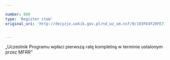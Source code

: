 ```yaml
---

number: 860
type: 'Register item'
original_uri: 'http://decyzje.uokik.gov.pl/nd_wz_um.nsf/0/103FE4F20FE7186AC12572DD00329708?OpenDocument'


---
```


„Uczestnik Programu wpłaci pierwszą ratę kompletną w terminie ustalonym przez MFRR”
